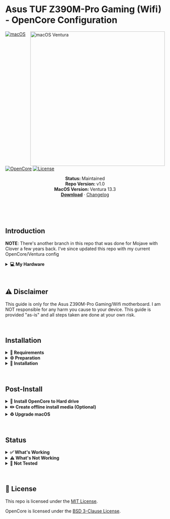 # Asus TUF Z390M-Pro Gaming (Wifi) - OpenCore Configuration

<img align="right" src="https://user-images.githubusercontent.com/6263626/229322674-e7fa5918-dcff-4b24-8a16-43fbebd98bcf.png" alt="macOS Ventura" width="425">

[![macOS](https://img.shields.io/badge/macOS-Ventura-brightgreen.svg)](https://developer.apple.com/documentation/macos-release-notes)
[![OpenCore](https://img.shields.io/badge/OpenCore-0.9.0-blue)](https://github.com/acidanthera/OpenCorePkg)
[![License](https://img.shields.io/badge/license-MIT-purple)](/LICENSE)

<p align="center">
   <strong>Status: </strong>Maintained
   <br />
   <strong>Repo Version: </strong>v1.0
   <br />
   <strong>MacOS Version: </strong>Ventura 13.3
   <br />
   <a href="https://github.com/alienator88/ASUS-TUF-Z390M-Pro-Gaming-Hackintosh/releases"><strong>Download</strong></a>
   ·
   <a href="https://github.com/alienator88/ASUS-TUF-Z390M-Pro-Gaming-Hackintosh/blob/Ventura/CHANGELOG.md">Changelog</a>
  </p>
</p>
</br>
<br>
&nbsp;
&nbsp;

## Introduction
**NOTE**: There's another branch in this repo that was done for Mojave with Clover a few years back. 
I've since updated this repo with my current OpenCore/Ventura config

<details>
<summary><strong>💻 My Hardware</strong></summary>
<br>
These are the hardware components I use. This OpenCore configuration  <strong> should still work </strong> with your device, even if the components are not equal.

> **Note** Check the model of your WiFi & Bluetooth card. Intel cards should be compatible with AirportItlwm. If your card is from another manufacturer, please check if your card supports macOS.

| Category  | Component                            |
| --------- | ------------------------------------ |
| CPU       | Intel Core i7-9700K                  |
| Memory    | 32GB DDR4 3200(PC4 25600)            |
| Mobo      | Asus Z390M-Pro Gaming (Wi-Fi) LGA1151|
| GPU       | AMD Radeon RX 590                    |
| SSD       | Intel SSDSC2BW240A4                  |
| WiFi & BT | Intel Wireless-AC 9560               |
| Ethernet  | Intel I219-V                         |

</details>  

</details>

&nbsp;

## ⚠️ Disclaimer
This guide is only for the Asus Z390M-Pro Gaming/Wifi motherboard. I am NOT responsible for any harm you cause to your device. This guide is provided "as-is" and all steps taken are done at your own risk.

&nbsp;

## Installation

<details>  
<summary><strong>📝 Requirements</strong></summary>
</br>

You must have the following items:
- The motherboard listed in this repo (Obviously 😁).
- Access to a working Windows machine with latest [Python](https://www.python.org/downloads/) installed.
- A usb drive with more than 4 GB (Remember that during the preparation we will format the flash drive to create the installation media).
- An Internet connection (recommended via Ethernet).
- 1-2 hours of your time.

</details>

<details>  
<summary><strong>⚙️ Preparation</strong></summary>
</br>

### Create the install media

First of all, you will need the install media of macOS. I will use macrecovery to download and create the macOS Install media.

With macrecovery, the process is as follows:
- Download [OpenCorePkg](https://github.com/acidanthera/OpenCorePkg) as a ZIP.
- Extract the OpenCorePkg-master.zip file.
- Open ```cmd.exe``` with Administrator privileges and change the directory to OpenCorePkg-master\Utilities\macrecovery.
- Enter the following command to download macOS:
```
# Ventura (13)
python macrecovery.py -b Mac-7BA5B2D9E42DDD94 download
```
- After the download finishes, type ```diskpart``` and wait until you see ```DISKPART>```

- Insert your usb drive and type ```list disk``` to see your disk id.

- Select your usb drive by typing ```select disk <diskid>```

- Now we are going to clean the usb drive and convert it to GPT. First, type ```clean``` and then ```convert gpt```.

>  **Note**: If an error occurred, try to convert again by typing ```convert gpt```.

- After the usb drive is clean and converted, we will create a new partition where we can put our files on. First, type ```create partition primary```, then select the new partition with ```select partition 1``` and format it ```format fs=fat32 quick```.

- Finally, mount your usb drive by typing ```assign```

- Now, close the Command Prompt and copy ```OpenCorePkg-master\Utilities\macrecovery\com.apple.recovery.boot``` folder into the root of the usb drive.

After the install media is created, we need to make the USB drive bootable.

### Configure and install OpenCore
Download the EFI folder from this repo, you will find the latest files under the release tab or just download the repo as is. Move the EFI folder to the root of your usb drive (e.g. E:\EFI).
> At this point you should have 2 folders on your usb drive (EFI and com.apple.recovery.boot)

#### GenSMBIOS
Now we need to create a fake serial number, UUID and MLB numbers with [GenSMBIOS](https://github.com/corpnewt/GenSMBIOS). **This step is essential to have working iMessage, don't skip it!**

The process is the following:

- Download GenSMBIOS as a ZIP, then extract it.
- Start GenSMBIOS.bat and use option ```1``` to download MacSerial.
- Choose option ```2```, to select the path of the config.plist file on the usb drive. It will be located at ```EFI -> OC -> config.plist```.
- Choose option ```3```, and enter ```iMac19,1``` as the machine type.
- Press ```Q``` to quit. Your config now should contain the required serials.

#### Enter the proper ROM value
After adding serials to your config.plist, you have to add the computer's MAC address. **This step is also essential to have a working iMessage, so do not skip it.** We need a Plist editor to write the MAC address into the config.plist file. I use [ProperTree](https://github.com/corpnewt/ProperTree), since it works on Windows too. You have to change the MAC address value in the config.plist at: ```PlatformInfo -> Generic -> ROM```

Delete the current value and enter your MAC address into the field, without any colons. 
Example:
> You can get your MAC address with ```ipconfig /all``` in Command Prompt, grab one from your ethernet or wifi adapter. Mine for example is ```04:d4:c4:01:aa:96```, so I typed the value as ```04d4c401aa96```.

#### Default keyboard layout and language
The default keyboard layout and language is ```English```. To change the language, edit the value of ```NVRAM -> Add -> 7C436110-AB2A-4BBB-A880-FE41995C9F82 -> prev-lang:kbd``` to the value of your language. If your value contains an underscore "```_```", replace it with a hyphen "```-```". The value for English is ```en-US:0```. You can find a list of all language values [here](https://github.com/acidanthera/OpenCorePkg/blob/master/Utilities/AppleKeyboardLayouts/AppleKeyboardLayouts.txt).

Save the config.plist file.

### Prepare BIOS
The BIOS must be properly configured prior to installing macOS.
Set the following settings:

__AI Tweaker:__
  * Ai Overclock Tuner: XMP I (just for speed)
  * ASUS MultiCore Enhancement: Auto

__Advanced:__
  * Platform Misc Configuration (lower temperature of Radeon):
    * PCI Express Native Power Management: Enabled
    * Native ASPM: Enabled
    * PCH DMI ASPM: Auto
    * ASPM: Auto
    * L1 Substates: L1.1 & L1.2
    * PEG - ASPM: Auto
  * CPU Configuration:
    * Intel (VMX) Virtualization Technology: Enabled
    * Hyper-Threading: Enabled
    * CPU-Power Management Control:
      * Intel SpeedStep: Enabled
      * Intel Speed Shift: Enabled
      * CFG Lock: Disabled
  * System Agent (SA) Configuration
    * VT-d: Disabled
    * Above 4G Decoding: Disabled
    * Graphics Configuration (Video Card only without Intel HD 630 iGPU hardware acceleration):
      * Primary Display: PEG
    * Graphics Configuration (Video Card + Intel HD 630 iGPU hardware acceleration):
      * Primary Display: PCIE
      * iGPU Multi-Monitor: Enabled
      * DVMT Pre-Allocated: 32M
      * RC6(Render Standby): Disabled 
  * PCH Configuration
    * IOAPIC 24-119 Entries: Enabled
  * PCH Storage Configuration
    * SATA Controller(s): Disabled (if you have SDD NVMe)
  * Onboard Devices Configuration
    * HD Audio: Enabled
    * USB power delivery in Soft Off state (S5): Disabled
    * Serial Port Configuration
      * Serial Port: Off
  * USB Configuration
    * Legacy USB Support: Enabled
    * XHCI Hand-off: Enabled
  * Network Stack Configuration
    * Network Stack: Disabled

__Boot:__
  * Boot Configuration
    * Fast Boot: Disabled
  * CSM (Compatibility Support Module)
    * Launch CSM: Disabled
  * Secure Boot
    * OS Type: Other OS

Now you can go through the install.

</details>


<details>  
<summary><strong>🚚 Installation</strong></summary>
</br>

### Install macOS
1. Boot the computer and press F8 to show the boot device picker. Select the usb we have configured with OpenCore and choose ```"NO NAME (DMG)" or similar```. Might have a different name for yours.
>  **Note:** The first boot may take up to 20 minutes.
2. Wait for the macOS Utilities screen.
3. Select Disk Utility, select your disk and click erase. Give a name and choose **APFS** with **GUID Partition Map**.
4. After erasing, go back and select **Reinstall macOS** and follow the steps on your screen. The installation may take up to **2 hours**.
>  **Note:** Your PC will restart multiple times. Just boot from the usb drive each time and select your disk inside of OpenCore. (```named macOS Installer or the disk name```).
5. Once you see the `Region Selection` screen, you are in the home stretch.
6. Create your user account and set everything else up.

</details>

&nbsp;

## Post-Install

<details>  
<summary><strong>💾 Install OpenCore to Hard drive</strong></summary>
</br>

1. Mount your main disk EFI partition with [MountEFI](https://github.com/corpnewt/MountEFI).
2. Open Finder and copy the EFI folder from your usb device to the main disk's EFI partition.
3. Unplug the usb device and reboot your computer. Now you can boot macOS without the usb device.

</details>

<details>  
<summary><strong>✏️ Create offline install media (Optional)</strong></summary>
</br>

In case of reinstalling macOS, the offline install media can save some time. You also don't need an Ethernet connection for the installation.
To create the offline install media, you need the following: 

- macOS Installer from the App Store.
- A 16 GB usb drive (Keep in mind, during the preparation we will format the disk to create the install media).

Open Disk Utility. Select your USB device and click erase. Name it `macOSInstaller` and choose **Mac OS Extended** with **GUID Partition Map**. After erasing the usb device, close Disk Utility.

Now open Terminal. Type the following command:

Ventura:
```sudo /Applications/Install\ macOS\ Ventura.app/Contents/Resources/createinstallmedia --volume /Volumes/macOSInstaller --downloadassets```

This will take a while to write to the usb. After creating the install media, mount the EFI partitions from your main disk and this new usb install media with [MountEFI](https://github.com/corpnewt/MountEFI). Copy your working EFI folder to the EFI partition of this install media.

</details>

<details>  
<summary><strong>♻️ Upgrade macOS</strong></summary>
</br>

If you plan to upgrade your macOS, follow these steps:

1. Download the desired macOS version or security updates from inside the Settings app.
2. Perform the upgrade as normal like a real mac.

</details>

&nbsp;

## Status

<details>  
<summary><strong>✅ What's Working</strong></summary>
</br>
 
- [X] Intel WiFi (thanks to [airportitlwn](https://github.com/OpenIntelWireless/itlwm))
- [X] Audio (Audio Jack & Speaker)
- [X] USB Ports
- [X] AMD Radeon RX 590
- [X] Power management / Sleep
- [X] FaceTime / iMessage (iServices)
- [X] DisplayPort / HDMI
- [X] Automatic OS updates
- [X] SIP / FireVault 2
- [X] USB-C

</details>

<details>  
<summary><strong>⚠️ What's Not Working</strong></summary>
</br>

- [ ] Intel Bluetooth (Causes a few of the items in the Not Tested section to most likely not work also)
- [ ] Safari DRM ```Use Chromium powered Browser or Firefox to watch Amazon Prime Video, Netflix, Disney+ and others```


</details>

<details>  
<summary><strong>🔄 Not Tested</strong></summary>
</br>

- [ ] AirDrop & Continuity
- [ ] Handoff / Universal Clipboard
- [ ] Sidecar Wireless
- [ ] Apple Watch Unlock

</details>

&nbsp;

## 📜 License

This repo is licensed under the [MIT License](https://github.com/alienator88/ASUS-TUF-Z390M-Pro-Gaming-Hackintosh/blob/Ventura/LICENSE).

OpenCore is licensed under the [BSD 3-Clause License](https://github.com/acidanthera/OpenCorePkg/blob/master/LICENSE.txt).













 


